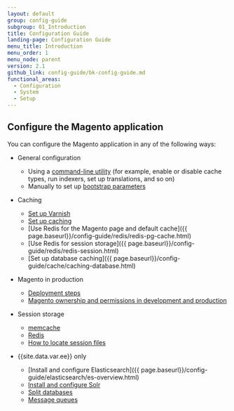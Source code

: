 ```yaml
---
layout: default
group: config-guide
subgroup: 01_Introduction
title: Configuration Guide
landing-page: Configuration Guide
menu_title: Introduction
menu_order: 1
menu_node: parent
version: 2.1
github_link: config-guide/bk-config-guide.md
functional_areas:
  - Configuration
  - System
  - Setup
---
```


<h2 id="configuration">Configure the Magento application</h2>
You can configure the Magento application in any of the following ways:

*	General configuration

	*  	Using a <a href="{{page.baseurl}}/config-guide/cli/config-cli.html">command-line utility</a> (for example, enable or disable cache types, run indexers, set up translations, and so on)
	*  	Manually to set up <a href="{{page.baseurl}}/config-guide/bootstrap/magento-bootstrap.html">bootstrap parameters</a>

*	Caching

	*	[Set up Varnish]({{page.baseurl}}/config-guide/varnish/config-varnish.html)
	* [Set up caching]({{page.baseurl}}/config-guide/cache.html)
	*	[Use Redis for the Magento page and default cache]({{ page.baseurl}}/config-guide/redis/redis-pg-cache.html)
	*	[Use Redis for session storage]({{ page.baseurl}}/config-guide/redis/redis-session.html)
	*	[Set up database caching]({{ page.baseurl}}/config-guide/cache/caching-database.html)

*	Magento in production

	*	[Deployment steps]({{page.baseurl}}/config-guide/prod/prod_deploy.html)
	*	[Magento ownership and permissions in development and production]({{page.baseurl}}/config-guide/prod/prod_file-sys-perms.html)

*	Session storage
	*	[memcache]({{page.baseurl}}/config-guide/memcache/memcache.html)
	*	[Redis]({{page.baseurl}}/config-guide/redis/redis-session.html)
	*	[How to locate session files]({{page.baseurl}}/config-guide/sessions.html)

*	{{site.data.var.ee}} only

	*	[Install and configure Elasticsearch]({{ page.baseurl}}/config-guide/elasticsearch/es-overview.html)
	*	<a href="{{page.baseurl}}/config-guide/solr/solr-overview.html">Install and configure Solr</a>
	*	<a href="{{page.baseurl}}/config-guide/multi-master/multi-master.html">Split databases</a>
	*	<a href="{{page.baseurl}}/config-guide/mq/rabbitmq-overview.html">Message queues</a>
